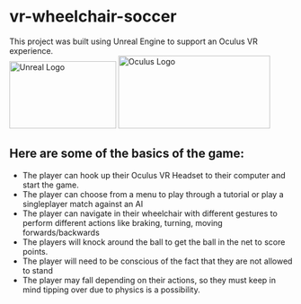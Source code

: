 # vr-wheelchair-soccer
This project was built using Unreal Engine to support an Oculus VR experience. <br>
<img src="https://roadtovrlive-5ea0.kxcdn.com/wp-content/uploads/2015/05/unreal-engine-4-logo-large.png" alt="Unreal Logo" width="190px" height="120px"> <img src="https://logos-world.net/wp-content/uploads/2021/02/Oculus-Logo.png" alt="Oculus Logo" width="270px" height="130px">

## Here are some of the basics of the game:
- The player can hook up their Oculus VR Headset to their computer and start the game. 
- The player can choose from a menu to play through a tutorial or play a singleplayer match against an AI
- The player can navigate in their wheelchair with different gestures to perform different actions like braking, turning, moving forwards/backwards
- The players will knock around the ball to get the ball in the net to score points. 
- The player will need to be conscious of the fact that they are not allowed to stand
- The player may fall depending on their actions, so they must keep in mind tipping over due to physics is a possibility.

